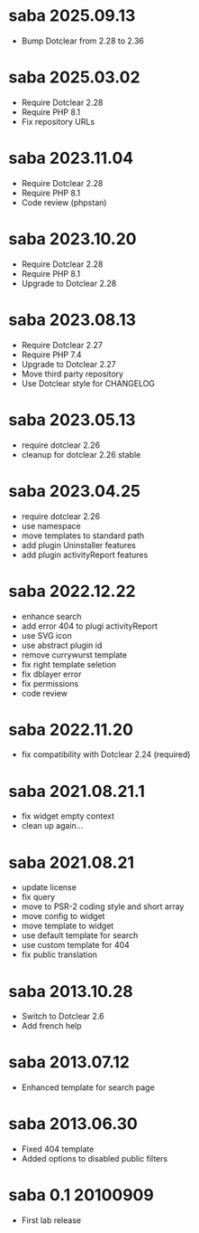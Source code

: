 saba 2025.09.13
===========================================================
* Bump Dotclear from 2.28 to 2.36

saba 2025.03.02
===========================================================
* Require Dotclear 2.28
* Require PHP 8.1
* Fix repository URLs

saba 2023.11.04
===========================================================
* Require Dotclear 2.28
* Require PHP 8.1
* Code review (phpstan)

saba 2023.10.20
===========================================================
* Require Dotclear 2.28
* Require PHP 8.1
* Upgrade to Dotclear 2.28

saba 2023.08.13
===========================================================
* Require Dotclear 2.27
* Require PHP 7.4
* Upgrade to Dotclear 2.27
* Move third party repository
* Use Dotclear style for CHANGELOG

saba 2023.05.13
===========================================================
* require dotclear 2.26
* cleanup for dotclear 2.26 stable

saba 2023.04.25
===========================================================
* require dotclear 2.26
* use namespace
* move templates to standard path
* add plugin Uninstaller features
* add plugin activityReport features

saba 2022.12.22
===========================================================
* enhance search
* add error 404 to plugi activityReport
* use SVG icon
* use abstract plugin id
* remove currywurst template
* fix right template seletion
* fix dblayer error
* fix permissions
* code review

saba 2022.11.20
===========================================================
* fix compatibility with Dotclear 2.24 (required)

saba 2021.08.21.1
===========================================================
* fix widget empty context
* clean up again...

saba 2021.08.21
===========================================================
* update license
* fix query
* move to PSR-2 coding style and short array
* move config to widget
* move template to widget
* use default template for search
* use custom template for 404
* fix public translation

saba 2013.10.28
===========================================================
* Switch to Dotclear 2.6
* Add french help

saba 2013.07.12
===========================================================
* Enhanced template for search page

saba 2013.06.30
===========================================================
* Fixed 404 template
* Added options to disabled public filters

saba 0.1 20100909
===========================================================
* First lab release